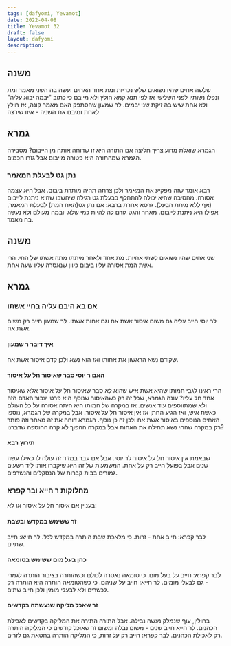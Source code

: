```yaml
---
tags: [dafyomi, Yevamot] 
date: 2022-04-08
title: Yevamot 32
draft: false
layout: dafyomi
description: 
---
```


## משנה
שלשה אחים שהיו נשואים שלש נכריות ומת אחד האחים ועשה בה השני מאמר ומת ונפלו נשותיו לפני השלישי אז לפי תנא קמא חולץ ולא מייבם כי כתוב "יבמה יבוא עליה" ולא אחת שיש בה זיקת שני יבמים. 
לר שמעון שהסתפק האם מאמר קונה, אז חולץ לאחת ומיבם את השניה - איזו שירצה
## גמרא
הגמרא שואלת מדוע צריך חליצה אם התורה היא זו שדוחה אותה מן הייבום? 
מסבירה הגמרא שמהתורה היא פטורה מייבום אבל גזרו חכמים.
### נתן גט לבעלת המאמר
רבא אומר שזה מפקיע את המאמר ולכן צרתה תהיה מותרת ביבום. אבל היא עצמה אסורה. מהסיבה שהיא יכולה להתחלף בבעלת גט רגילה שיחשבו שהיא ניתנת לייבום (אף ללא מיתת הבעל).
גרסא אחרת ברבא: אם נתן גט(האח המת) לבעלת המאמר, אפילו היא ניתנת לייבום. מאחר והגט גורם לה להיות כמי שלא יובמה מעולם ולא נעשה בה מאמר.
## משנה
שני אחים שהיו נשואים לשתי אחיות. מת אחד ולאחר מיתתו מתה אשתו של החי. 
הרי אשת המת אסורה עליו ביבום כיוון שנאסרה עליו שעה אחת.
## גמרא
### אם בא היבם עליה בחיי אשתו
לר יוסי חייב עליה גם משום איסור אשת אח וגם אחות אשתו.
לר שמעון חייב רק משום אשת אח.
#### איך דיבר ר שמעון
שקודם נשא הראשון את אחותו ואז הוא נשא ולכן קדם איסור אשת אח.
#### האם ר יוסי סבר שאיסור חל על איסור
הרי ראינו לגבי חמותו שהיא אשת איש שהוא לא סבר שאיסור חל על איסור אלא שאיסור אחד חל עליו?
עונה הגמרא, שכל זה רק כשהאיסור שנוסף הוא פרטי עבור האדם הזה ולא שמתווספים עוד אנשים. אז במקרה של חמותו היא היתה אסורה על כל העולם כאשת איש, ואז הגיע החתן אז אין איסור חל על איסור. אבל במקרה של הגמרא, נוספו האחים הנוספים באיסור אשת אח ולכן זה כן נוסף.
הגמרא דוחה את זה מאחר וזה פותר רק במקרה שהחי נשא תחילה את האחות אבל במקרה ההפוך לא קרה ההוספה שדברנו?
#### תירוץ רבא
שבאמת אין איסור חל על איסור לר יוסי. אבל אם עבר במזיד זה עולה לו כאילו עשה שנים אבל בפועל חייב רק על אחת.
המשמעות של זה היא שיקברו אותו ליד רשעים גמורים בבית קברות של הנסקלים והנשרפים.
### מחלוקות ר חייא ובר קפרא
בעניין אם איסור חל על איסור או לא:
#### זר ששימש במקדש ובשבת
לבר קפרא: חייב אחת - זרות. כי מלאכת שבת הותרה במקדש לכל.
לר חייא: חייב שתיים. 
#### כהן בעל מום ששימש בטומאה
לבר קפרא: חייב על בעל מום. כי טומאה נאסרה לכולם וכשהותרה בציבור הותרה לגמרי - גם לבעלי מומים.
לר חייא: חייב על שניהם. כי כשהטומאה הותרה היא הותרה רק לכשרים ולא לבעלי מומין ולכן חייב שתים.
#### זר שאכל מליקה שנעשתה בקדשים 
בחולין, עוף שנמלק נעשה נבילה. אבל התורה התירה את המליקה בקדשים לאכילת הכהנים.
לר חייא חייב שנים - משום נבלה ומשום זר שאוכל קודשים כי המליקה הותרה רק לאכילת הכהנים.
לבר קפרא: חייב רק על זרות, כי המליקה הותרה בחטאת גם לזרים.
